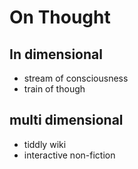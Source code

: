 # On Thought

## In dimensional
* stream of consciousness
* train of though

## multi dimensional
* tiddly wiki
* interactive non-fiction
